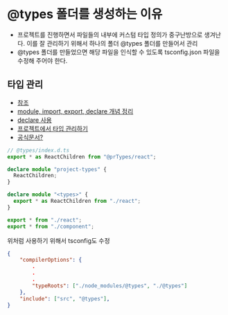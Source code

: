 # @types 폴더를 생성하는 이유

- 프로젝트를 진행하면서 파일들의 내부에 커스텀 타입 정의가 중구난방으로 생겨난다. 이를 잘 관리하기 위해서 하나의 폴더 @types 폴더를 만들어서 관리
- @types 폴더를 만들었으면 해당 파일을 인식할 수 있도록 tsconfig.json 파일을 수정해 주어야 한다.

## 타입 관리

- [참조](https://leo-xee.github.io/TypeScript/manage-types/)
- [module, import, export, declare 개념 정리](https://it-eldorado.tistory.com/127)
- [declare 사용](https://velog.io/@yhko1992/declare)
- [프로젝트에서 타입 관리하기](https://leo-xee.github.io/TypeScript/manage-types/)
- [공식문서?](https://www.typescriptlang.org/ko/docs/handbook/modules.html)

```typescript
// @types/index.d.ts
export * as ReactChildren from "@prTypes/react";

declare module "project-types" {
  ReactChildren;
}
```

```typescript
declare module "<types>" {
  export * as ReactChildren from "./react";
}
```

```typescript
export * from "./react";
export * from "./component";
```

위처럼 사용하기 위해서 tsconfig도 수정

```json
{
    "compilerOptions": {
        .
        .
        .
        "typeRoots": ["./node_modules/@types", "./@types"]
    },
    "include": ["src", "@types"],
}
```
